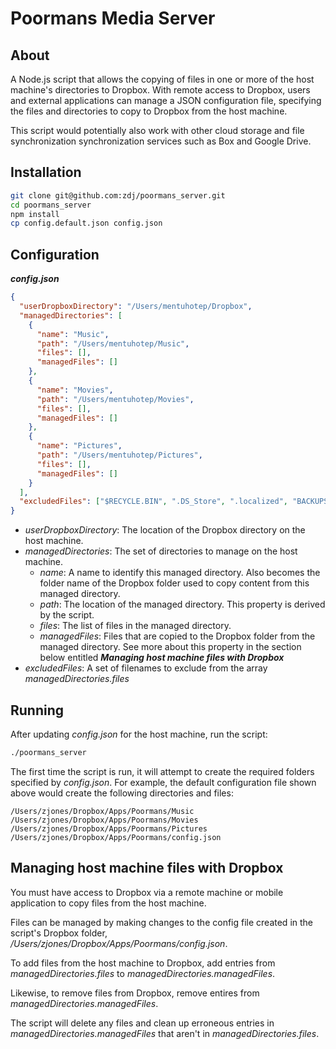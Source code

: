 # Poormans Media Server

## About

A Node.js script that allows the copying of files in one or more of the host machine's directories to Dropbox. With remote access to Dropbox, users and external applications can manage a JSON configuration file, specifying the files and directories to copy to Dropbox from the host machine.

This script would potentially also work with other cloud storage and file synchronization synchronization services such as Box and Google Drive.

## Installation

```bash
git clone git@github.com:zdj/poormans_server.git
cd poormans_server
npm install
cp config.default.json config.json
```

## Configuration

***config.json***

```json
{
  "userDropboxDirectory": "/Users/mentuhotep/Dropbox",
  "managedDirectories": [
    {
      "name": "Music",
      "path": "/Users/mentuhotep/Music",
      "files": [],
      "managedFiles": []
    },
    {
      "name": "Movies",
      "path": "/Users/mentuhotep/Movies",
      "files": [],
      "managedFiles": []
    },
    {
      "name": "Pictures",
      "path": "/Users/mentuhotep/Pictures",
      "files": [],
      "managedFiles": []
    }
  ],
  "excludedFiles": ["$RECYCLE.BIN", ".DS_Store", ".localized", "BACKUPS"]
}
```

- *userDropboxDirectory*: The location of the Dropbox directory on the host machine.
- *managedDirectories*: The set of directories to manage on the host machine.
  - *name*: A name to identify this managed directory. Also becomes the folder name of the Dropbox folder used to copy content from this managed directory.
  - *path*: The location of the managed directory. This property is derived by the script.
  - *files*: The list of files in the managed directory.
  - *managedFiles*: Files that are copied to the Dropbox folder from the managed directory. See more about this property in the section below entitled ***Managing host machine files with Dropbox***
- *excludedFiles*: A set of filenames to exclude from the array *managedDirectories.files*

## Running

After updating *config.json* for the host machine, run the script:

```bash
./poormans_server
```

The first time the script is run, it will attempt to create the required folders specified by *config.json*. For example, the default configuration file shown above would create the following directories and files:

```
/Users/zjones/Dropbox/Apps/Poormans/Music
/Users/zjones/Dropbox/Apps/Poormans/Movies
/Users/zjones/Dropbox/Apps/Poormans/Pictures
/Users/zjones/Dropbox/Apps/Poormans/config.json
```

## Managing host machine files with Dropbox

You must have access to Dropbox via a remote machine or mobile application to copy files from the host machine.

Files can be managed by making changes to the config file created in the script's Dropbox folder, */Users/zjones/Dropbox/Apps/Poormans/config.json*.

To add files from the host machine to Dropbox, add entries from *managedDirectories.files* to *managedDirectories.managedFiles*.

Likewise, to remove files from Dropbox, remove entires from *managedDirectories.managedFiles*.

The script will delete any files and clean up erroneous entries in *managedDirectories.managedFiles* that aren't in *managedDirectories.files*.
